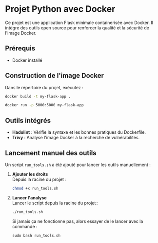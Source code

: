 # Projet Python avec Docker

Ce projet est une application Flask minimale containerisée avec Docker. Il intègre des outils open source pour renforcer la qualité et la sécurité de l'image Docker.

## Prérequis

- Docker installé

## Construction de l'image Docker

Dans le répertoire du projet, exécutez :

```bash
docker build -t my-flask-app .
```

```bash
docker run -p 5000:5000 my-flask-app
```


## Outils intégrés

- **Hadolint** : Vérifie la syntaxe et les bonnes pratiques du Dockerfile.
- **Trivy** : Analyse l'image Docker à la recherche de vulnérabilités.

## Lancement manuel des outils

Un script `run_tools.sh` a été ajouté pour lancer les outils manuellement :

1. **Ajouter les droits**  
   Depuis la racine du projet :
   ```bash
   chmod +x run_tools.sh
   ```


2. **Lancer l'analyse**  
   Lancer le script depuis la racine du projet :
   ```bash
   ./run_tools.sh
   ```
    Si jamais ça ne fonctionne pas, alors essayer de le lancer avec la commande : 
    ```
    sudo bash run_tools.sh
    ```